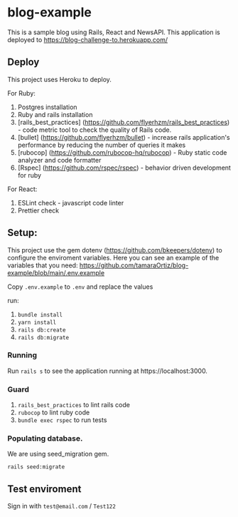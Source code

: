 # blog-example

This is a sample blog using Rails, React and NewsAPI. This application is deployed to https://blog-challenge-to.herokuapp.com/

## Deploy
This project uses Heroku to deploy.

For Ruby:

1. Postgres installation
2. Ruby and rails installation
3. [rails_best_practices] (https://github.com/flyerhzm/rails_best_practices) - code metric tool to check the quality of Rails code.
4. [bullet] (https://github.com/flyerhzm/bullet) - increase rails application's performance by reducing the number of queries it makes
5. [rubocop] (https://github.com/rubocop-hq/rubocop) - Ruby static code analyzer and code formatter
6. [Rspec] (https://github.com/rspec/rspec) - behavior driven development for ruby

For React:

1. ESLint check - javascript code linter
2. Prettier check

## Setup:
This project use the gem dotenv (https://github.com/bkeepers/dotenv) to configure the enviroment variables. Here you can see an example of the variables that you need: https://github.com/tamaraOrtiz/blog-example/blob/main/.env.example

Copy `.env.example` to `.env` and replace the values

run:
1. `bundle install`
2. `yarn install`
3. `rails db:create`
4. `rails db:migrate`

### Running
Run `rails s` to see the application running at https://localhost:3000.

### Guard
1. `rails_best_practices` to lint rails code
2. `rubocop` to lint ruby code
3. `bundle exec rspec` to run tests

### Populating database.
We are using seed_migration gem.

`rails seed:migrate`

## Test enviroment
Sign in with `test@email.com` / `Test122`
